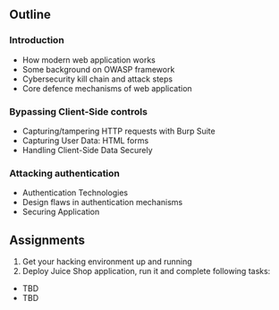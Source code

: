 ## Outline

### Introduction
- How modern web application works
- Some background on OWASP framework
- Cybersecurity kill chain and attack steps
- Core defence mechanisms of web application

### Bypassing Client-Side controls
- Capturing/tampering HTTP requests with Burp Suite
- Capturing User Data: HTML forms
- Handling Client-Side Data Securely

### Attacking authentication
- Authentication Technologies
- Design flaws in authentication mechanisms
- Securing Application

## Assignments

1. Get your hacking environment up and running
2. Deploy Juice Shop application, run it and complete following tasks:
 - TBD
 - TBD

